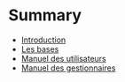 # Summary

* [Introduction](README.md)
* [Les bases](chapter1.md)
* [Manuel des utilisateurs](manuel_des_utilisateurs.md)
* [Manuel des gestionnaires](manuel_des_gestionnaires.md)

